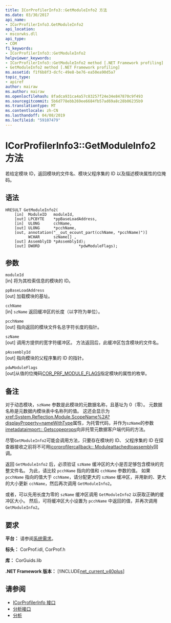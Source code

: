 ```yaml
---
title: ICorProfilerInfo3::GetModuleInfo2 方法
ms.date: 03/30/2017
api_name:
- ICorProfilerInfo3.GetModuleInfo2
api_location:
- mscorwks.dll
api_type:
- COM
f1_keywords:
- ICorProfilerInfo3::GetModuleInfo2
helpviewer_keywords:
- ICorProfilerInfo3::GetModuleInfo2 method [.NET Framework profiling]
- GetModuleInfo2 method [.NET Framework profiling]
ms.assetid: f1f6b8f3-dcfc-49e8-be76-ea50ea90d5a7
topic_type:
- apiref
author: mairaw
ms.author: mairaw
ms.openlocfilehash: 8fadca931ca4a57c83257f24e34e847870c9f493
ms.sourcegitcommit: 5b6d778ebb269ee6684fb57ad69a8c28b06235b9
ms.translationtype: MT
ms.contentlocale: zh-CN
ms.lasthandoff: 04/08/2019
ms.locfileid: "59107479"
---
```

# <a name="icorprofilerinfo3getmoduleinfo2-method"></a>ICorProfilerInfo3::GetModuleInfo2 方法
若给定模块 ID，返回模块的文件名、模块父程序集的 ID 以及描述模块属性的位掩码。  
  
## <a name="syntax"></a>语法  
  
```  
HRESULT GetModuleInfo2(  
    [in]  ModuleID   moduleId,  
    [out] LPCBYTE    *ppBaseLoadAddress,  
    [in]  ULONG      cchName,  
    [out] ULONG      *pcchName,  
    [out, annotation("__out_ecount_part(cchName, *pcchName)")]  
          WCHAR      szName[] ,  
    [out] AssemblyID *pAssemblyId);  
    [out] DWORD                 *pdwModuleFlags);  
```  
  
## <a name="parameters"></a>参数  
 `moduleId`  
 [in] 将为其检索信息的模块的 ID。  
  
 `ppBaseLoadAddress`  
 [out] 加载模块的基址。  
  
 `cchName`  
 [in] `szName` 返回缓冲区的长度（以字符为单位）。  
  
 `pcchName`  
 [out] 指向返回的模块文件名总字符长度的指针。  
  
 `szName`  
 [out] 调用方提供的宽字符缓冲区。 方法返回后，此缓冲区包含模块的文件名。  
  
 `pAssemblyId`  
 [out] 指向模块的父程序集的 ID 的指针。  
  
 `pdwModuleFlags`  
 [out]从值的位掩码[COR_PRF_MODULE_FLAGS](../../../../docs/framework/unmanaged-api/profiling/cor-prf-module-flags-enumeration.md)指定模块的属性的枚举。  
  
## <a name="remarks"></a>备注  
 对于动态模块，`szName` 参数是此模块的元数据名称，且基址为 0（零）。 元数据名称是元数据内模块表中名称列的值。 这还会显示为<xref:System.Reflection.Module.ScopeName%2A?displayProperty=nameWithType>属性，为托管代码，并作为`szName`的参数[imetadataimport:: Getscopeprops](../../../../docs/framework/unmanaged-api/metadata/imetadataimport-getscopeprops-method.md)向非托管元数据客户端代码的方法。  
  
 尽管`GetModuleInfo2`可能会调用方法，只要存在模块的 ID、 父程序集的 ID 在探查器接收之前将不可用[icorprofilercallback:: Moduleattachedtoassembly](../../../../docs/framework/unmanaged-api/profiling/icorprofilercallback-moduleattachedtoassembly-method.md)回调。  
  
 返回 `GetModuleInfo2` 后，必须验证 `szName` 缓冲区的大小是否足够包含模块的完整文件名。 为此，请比较 `pcchName` 指向的值和 `cchName` 参数的值。 如果 `pcchName` 指向的值大于 `cchName`，请分配更大的 `szName` 缓冲区，并用新的、更大的大小更新 `cchName`，然后再次调用 `GetModuleInfo2`。  
  
 或者，可以先用长度为零的 `szName` 缓冲区调用 `GetModuleInfo2` 以获取正确的缓冲区大小。 然后，可将缓冲区大小设置为 `pcchName` 中返回的值，并再次调用 `GetModuleInfo2`。  
  
## <a name="requirements"></a>要求  
 **平台：** 请参阅[系统需求](../../../../docs/framework/get-started/system-requirements.md)。  
  
 **标头：** CorProf.idl, CorProf.h  
  
 **库：** CorGuids.lib  
  
 **.NET Framework 版本：** [!INCLUDE[net_current_v40plus](../../../../includes/net-current-v40plus-md.md)]  
  
## <a name="see-also"></a>请参阅

- [ICorProfilerInfo 接口](../../../../docs/framework/unmanaged-api/profiling/icorprofilerinfo-interface.md)
- [分析接口](../../../../docs/framework/unmanaged-api/profiling/profiling-interfaces.md)
- [分析](../../../../docs/framework/unmanaged-api/profiling/index.md)
